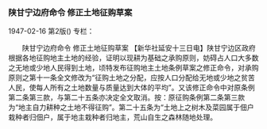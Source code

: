 ### 陕甘宁边府命令  修正土地征购草案

1947-02-16
第2版()
专栏：

　　陕甘宁边府命令
    修正土地征购草案
    【新华社延安十三日电】陕甘宁边区政府根据各地征购地主土地的经验，证明以现耕为基础之承购原则，妨碍占人口大多数之无地或少地人民得到土地，顷特发布征购地主土地条例草案之修正命令，对承购原则之第十一条全文修改为“征购土地之分配，应按人口分配给无地或少地之贫苦人民，使每人所有之土地数量与质量达到大体的平均”。又该修正命令中对原条例第二条第三款，与第二十五条亦决定全文取消。按：原征购条例第二条第三款为“地主自力耕种之土地不得征购”。第二十五条为“土地上之树木及菜园属于佃户栽种者归佃户，属于地主栽种者归地主，荒山自生之森林随地处理。
